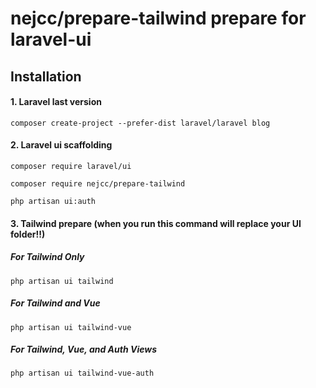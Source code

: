 # nejcc/prepare-tailwind prepare for laravel-ui

## Installation

#### 1. Laravel last version
```
composer create-project --prefer-dist laravel/laravel blog
```
#### 2. Laravel ui scaffolding
```
composer require laravel/ui
```
```
composer require nejcc/prepare-tailwind
```
```
php artisan ui:auth
```
#### 3. Tailwind prepare (when you run this command will replace your UI folder!!)
##### For Tailwind Only
```
php artisan ui tailwind
```

##### For Tailwind and Vue
```
php artisan ui tailwind-vue
```

##### For Tailwind, Vue, and Auth Views
```
php artisan ui tailwind-vue-auth
```
